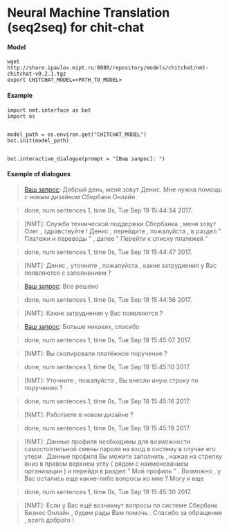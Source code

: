 # Neural Machine Translation (seq2seq) for chit-chat

#### Model

```
wget  http://share.ipavlov.mipt.ru:8080/repository/models/chitchat/nmt-chitchat-v0.2.1.tgz
export CHITCHAT_MODEL=<PATH_TO_MODEL>
```

#### Example
```
import nmt.interface as bot
import os


model_path = os.environ.get("CHITCHAT_MODEL")
bot.init(model_path)


bot.interactive_dialogue(prompt = "[Ваш запрос]: ")

```

#### Example of dialogues

> [Ваш запрос]: Добрый день, меня зовут Денис. Мне нужна помощь с новым дизайном Сбербанк Онлайн    

>  done, num sentences 1, time 0s, Tue Sep 19 15:44:34 2017.

> [NMT]: Служба технической поддержки Сбербанка , меня зовут Олег , здравствуйте ! Денис , перейдите , пожалуйста , в раздел " Платежи и переводы " , далее " Перейти к списку платежей "


> [Ваш запрос]: Спасибо

>  done, num sentences 1, time 0s, Tue Sep 19 15:44:47 2017.

> [NMT]: Денис , уточните , пожалуйста , какие затруднения у Вас появляются с заполнением ?


> [Ваш запрос]: Все решено

>  done, num sentences 1, time 0s, Tue Sep 19 15:44:56 2017.

> [NMT]: Какие затруднения у Вас появляются ?


> [Ваш запрос]: Больше никаких, спасибо

>  done, num sentences 1, time 0s, Tue Sep 19 15:45:07 2017.

> [NMT]: Вы скопировали платёжное поручение ?


> [Ваш запрос]: Да

>  done, num sentences 1, time 0s, Tue Sep 19 15:45:10 2017.

> [NMT]: Уточните , пожалуйста , Вы внесли иную строку по поручению ?


> [Ваш запрос]: Да

>  done, num sentences 1, time 0s, Tue Sep 19 15:45:16 2017.

> [NMT]: Работаете в новом дизайне ?


> [Ваш запрос]: Да

>  done, num sentences 1, time 0s, Tue Sep 19 15:45:19 2017.

> [NMT]: Данные профиля необходимы для возможности самостоятельной смены пароля на вход в систему в случае его утери . Данные профиля Вы можете заполнить , нажав на стрелку вниз в правом верхнем углу ( рядом с наименованием организации ) и перейдя в раздел " Мой профиль " . Возможно , у Вас остались еще какие-либо вопросы ко мне ? Могу я еще


> [Ваш запрос]: Нет

>  done, num sentences 1, time 0s, Tue Sep 19 15:45:30 2017.

> [NMT]: Если у Вас ещё возникнут вопросы по системе Сбербанк Бизнес Онлайн , будем рады Вам помочь . Спасибо за обращение , всего доброго !
